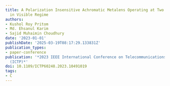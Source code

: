 ```yaml
---
title: A Polarization Insensitive Achromatic Metalens Operating at Two Wavelengths
  in Visible Regime
authors:
- Kushol Roy Pritom
- Md. Ehsanul Karim
- Sajid Muhaimin Choudhury
date: '2023-01-01'
publishDate: '2025-03-19T08:17:29.133831Z'
publication_types:
- paper-conference
publication: '*2023 IEEE International Conference on Telecommunications and Photonics
  (ICTP)*'
doi: 10.1109/ICTP60248.2023.10491019
tags:
- C
---
```

